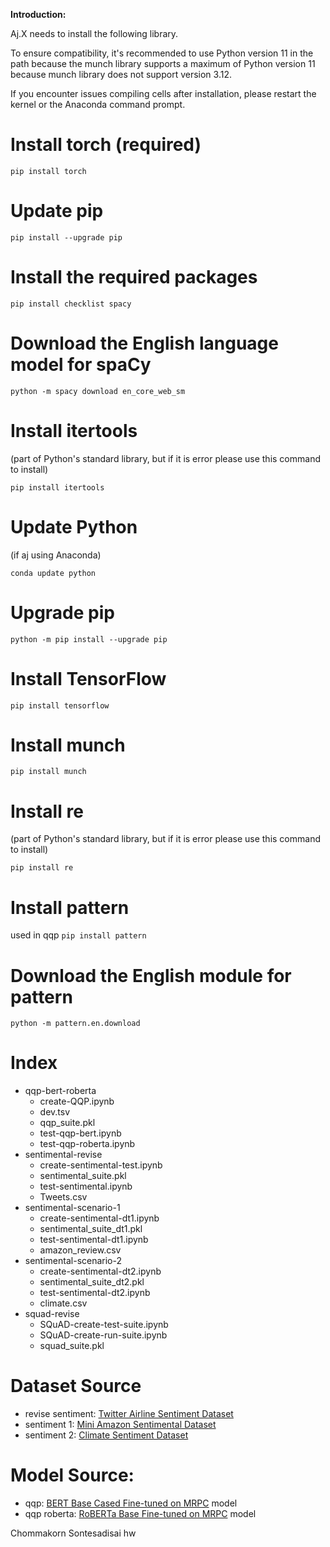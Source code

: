 **Introduction:**

Aj.X needs to install the following library.

To ensure compatibility, it's recommended to use Python version 11 in the path because the munch library supports a maximum of Python version 11 because munch library does not support version 3.12.

If you encounter issues compiling cells after installation, please restart the kernel or the Anaconda command prompt.

# Install torch (required)
```pip install torch```

# Update pip
```pip install --upgrade pip```

# Install the required packages
```pip install checklist spacy```

# Download the English language model for spaCy
```python -m spacy download en_core_web_sm```

# Install itertools 
(part of Python's standard library, but if it is error please use this command to install)

```pip install itertools```



# Update Python 
(if aj using Anaconda)

```conda update python```

# Upgrade pip
```python -m pip install --upgrade pip```

# Install TensorFlow 
```pip install tensorflow```

# Install munch
```pip install munch```

# Install re 
(part of Python's standard library, but if it is error please use this command to install)

```pip install re```

# Install pattern 
used in qqp
```pip install pattern```

# Download the English module for pattern

```python -m pattern.en.download```


# Index
- qqp-bert-roberta
    - create-QQP.ipynb
    - dev.tsv
    - qqp_suite.pkl
    - test-qqp-bert.ipynb
    - test-qqp-roberta.ipynb
- sentimental-revise 
    - create-sentimental-test.ipynb
    - sentimental_suite.pkl
    - test-sentimental.ipynb
    - Tweets.csv
- sentimental-scenario-1
    - create-sentimental-dt1.ipynb
    - sentimental_suite_dt1.pkl
    - test-sentimental-dt1.ipynb
    - amazon_review.csv
- sentimental-scenario-2
    - create-sentimental-dt2.ipynb
    - sentimental_suite_dt2.pkl
    - test-sentimental-dt2.ipynb
    - climate.csv
- squad-revise
    - SQuAD-create-test-suite.ipynb
    - SQuAD-create-run-suite.ipynb
    - squad_suite.pkl


# Dataset Source
- revise sentiment: [Twitter Airline Sentiment Dataset](https://www.kaggle.com/datasets/crowdflower/twitter-airline-sentiment)
- sentiment 1: [Mini Amazon Sentimental Dataset](https://huggingface.co/datasets/GerindT/mini_amazon_sentimental/tree/main)
- sentiment 2: [Climate Sentiment Dataset](https://huggingface.co/datasets/climatebert/climate_sentiment/blob/main/data/train-00000-of-00001-04b49ae22f595095.parquet)

# Model Source:
- qqp: [BERT Base Cased Fine-tuned on MRPC](https://huggingface.co/bert-base-cased-finetuned-mrpc) model
- qqp roberta: [RoBERTa Base Fine-tuned on MRPC](https://huggingface.co/JeremiahZ/roberta-base-mrpc) model


Chommakorn Sontesadisai hw
